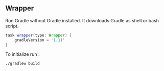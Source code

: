 ## Wrapper

Run Gradle without Gradle installed. It downloads Gradle as shell or bash script.

```groovy
task wrapper(type: Wrapper) {
    gradleVersion = '1.11'
}
```

To initialize run :

```./gradlew build```
